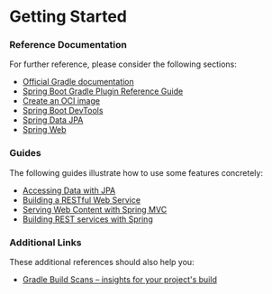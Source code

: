 # Getting Started

### Reference Documentation
For further reference, please consider the following sections:

* [Official Gradle documentation](https://docs.gradle.org)
* [Spring Boot Gradle Plugin Reference Guide](https://docs.spring.io/spring-boot/docs/2.5.7/gradle-plugin/reference/html/)
* [Create an OCI image](https://docs.spring.io/spring-boot/docs/2.5.7/gradle-plugin/reference/html/#build-image)
* [Spring Boot DevTools](https://docs.spring.io/spring-boot/docs/2.6.1/reference/htmlsingle/#using-boot-devtools)
* [Spring Data JPA](https://docs.spring.io/spring-boot/docs/2.6.1/reference/htmlsingle/#boot-features-jpa-and-spring-data)
* [Spring Web](https://docs.spring.io/spring-boot/docs/2.6.1/reference/htmlsingle/#boot-features-developing-web-applications)

### Guides
The following guides illustrate how to use some features concretely:

* [Accessing Data with JPA](https://spring.io/guides/gs/accessing-data-jpa/)
* [Building a RESTful Web Service](https://spring.io/guides/gs/rest-service/)
* [Serving Web Content with Spring MVC](https://spring.io/guides/gs/serving-web-content/)
* [Building REST services with Spring](https://spring.io/guides/tutorials/bookmarks/)

### Additional Links
These additional references should also help you:

* [Gradle Build Scans – insights for your project's build](https://scans.gradle.com#gradle)

